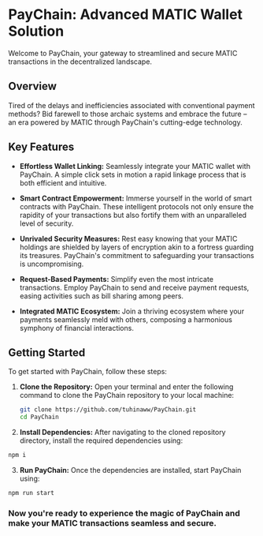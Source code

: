 # PayChain: Advanced MATIC Wallet Solution

Welcome to PayChain, your gateway to streamlined and secure MATIC transactions in the decentralized landscape.

## Overview

Tired of the delays and inefficiencies associated with conventional payment methods? Bid farewell to those archaic systems and embrace the future – an era powered by MATIC through PayChain's cutting-edge technology.

## Key Features

- **Effortless Wallet Linking:** Seamlessly integrate your MATIC wallet with PayChain. A simple click sets in motion a rapid linkage process that is both efficient and intuitive.

- **Smart Contract Empowerment:** Immerse yourself in the world of smart contracts with PayChain. These intelligent protocols not only ensure the rapidity of your transactions but also fortify them with an unparalleled level of security.

- **Unrivaled Security Measures:** Rest easy knowing that your MATIC holdings are shielded by layers of encryption akin to a fortress guarding its treasures. PayChain's commitment to safeguarding your transactions is uncompromising.

- **Request-Based Payments:** Simplify even the most intricate transactions. Employ PayChain to send and receive payment requests, easing activities such as bill sharing among peers.

- **Integrated MATIC Ecosystem:** Join a thriving ecosystem where your payments seamlessly meld with others, composing a harmonious symphony of financial interactions.

## Getting Started

To get started with PayChain, follow these steps:

1. **Clone the Repository:** Open your terminal and enter the following command to clone the PayChain repository to your local machine:

   ```bash
   git clone https://github.com/tuhinaww/PayChain.git
   cd PayChain
2. **Install Dependencies:** After navigating to the cloned repository directory, install the required dependencies using:

```bash
npm i
```
3. **Run PayChain:** Once the dependencies are installed, start PayChain using:

```bash
npm run start
```
### Now you're ready to experience the magic of PayChain and make your MATIC transactions seamless and secure.
